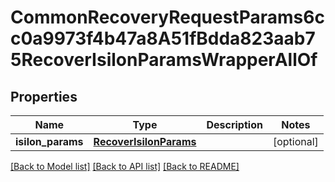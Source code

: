 # CommonRecoveryRequestParams6cc0a9973f4b47a8A51fBdda823aab75RecoverIsilonParamsWrapperAllOf


## Properties
Name | Type | Description | Notes
------------ | ------------- | ------------- | -------------
**isilon_params** | [**RecoverIsilonParams**](RecoverIsilonParams.md) |  | [optional] 

[[Back to Model list]](../README.md#documentation-for-models) [[Back to API list]](../README.md#documentation-for-api-endpoints) [[Back to README]](../README.md)


